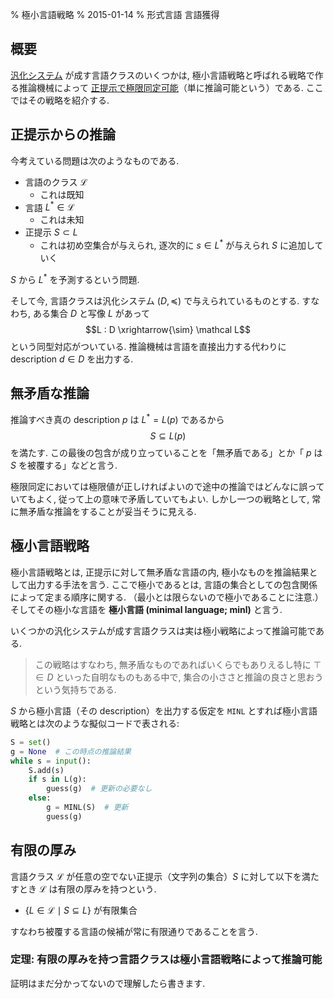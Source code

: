 % 極小言語戦略
% 2015-01-14
% 形式言語 言語獲得


## 概要

[汎化システム](formallang-generalize-system.html) が成す言語クラスのいくつかは,
極小言語戦略と呼ばれる戦略で作る推論機械によって [正提示で極限同定可能](formallang-limit-identification.html)（単に推論可能という）である.
ここではその戦略を紹介する.

## 正提示からの推論

今考えている問題は次のようなものである.

- 言語のクラス $\mathcal L$
    - これは既知
- 言語 $L^* \in \mathcal L$
    - これは未知
- 正提示 $S \subset L$
    - これは初め空集合が与えられ, 逐次的に $s \in L^*$ が与えられ $S$ に追加していく

$S$ から $L^*$ を予測するという問題.

そして今, 言語クラスは汎化システム $(D, \preceq)$ で与えられているものとする.
すなわち, ある集合 $D$ と写像 $L$ があって
$$L : D \xrightarrow{\sim} \mathcal L$$
という同型対応がついている.
推論機械は言語を直接出力する代わりに description $d \in D$ を出力する.

## 無矛盾な推論

推論すべき真の description $p$ は
$L^* = L(p)$
であるから
$$S \subseteq L(p)$$
を満たす.
この最後の包含が成り立っていることを「無矛盾である」とか「 $p$ は $S$ を被覆する」などと言う.

極限同定においては極限値が正しければよいので途中の推論ではどんなに誤っていてもよく,
従って上の意味で矛盾していてもよい.
しかし一つの戦略として, 常に無矛盾な推論をすることが妥当そうに見える.

## 極小言語戦略

極小言語戦略とは, 正提示に対して無矛盾な言語の内, 極小なものを推論結果として出力する手法を言う.
ここで極小であるとは, 言語の集合としての包含関係によって定まる順序に関する.
（最小とは限らないので極小であることに注意.）
そしてその極小な言語を **極小言語 (minimal language; minl)** と言う.

いくつかの汎化システムが成す言語クラスは実は極小戦略によって推論可能である.

> この戦略はすなわち, 無矛盾なものであればいくらでもありえるし特に $\top \in D$ といった自明なものもある中で,
> 集合の小ささと推論の良さと思おうという気持ちである.

$S$ から極小言語（その description）を出力する仮定を `MINL` とすれば極小言語戦略とは次のような擬似コードで表される:

```python
S = set()
g = None  # この時点の推論結果
while s = input():
    S.add(s)
    if s in L(g):
        guess(g)  # 更新の必要なし
    else:
        g = MINL(S)  # 更新
        guess(g)
```

## 有限の厚み

言語クラス $\mathcal L$ が任意の空でない正提示（文字列の集合）$S$ に対して以下を満たすとき $\mathcal L$ は有限の厚みを持つという.

- $\{ L \in \mathcal L \mid S \subseteq L \}$ が有限集合

すなわち被覆する言語の候補が常に有限通りであることを言う.

### 定理: 有限の厚みを持つ言語クラスは極小言語戦略によって推論可能

証明はまだ分かってないので理解したら書きます.
